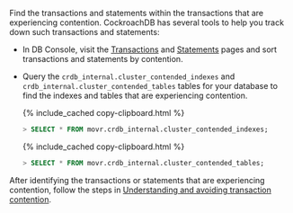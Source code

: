 Find the transactions and statements within the transactions that are experiencing contention. CockroachDB has several tools to help you track down such transactions and statements:

* In DB Console, visit the [Transactions](ui-transactions-page.html) and [Statements](ui-statements-page.html) pages and sort transactions and statements by contention.
* Query the `crdb_internal.cluster_contended_indexes` and `crdb_internal.cluster_contended_tables` tables for your database to find the indexes and tables that are experiencing contention.

    {% include_cached copy-clipboard.html %}
    ~~~ sql
    > SELECT * FROM movr.crdb_internal.cluster_contended_indexes;
    ~~~

    {% include_cached copy-clipboard.html %}
    ~~~ sql
    > SELECT * FROM movr.crdb_internal.cluster_contended_tables;
    ~~~

After identifying the transactions or statements that are experiencing contention, follow the steps in [Understanding and avoiding transaction contention](performance-best-practices-overview.html#understanding-and-avoiding-transaction-contention).
